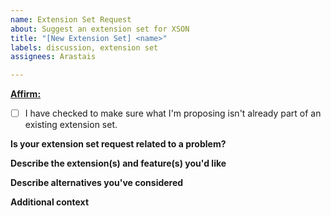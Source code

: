 ```yaml
---
name: Extension Set Request
about: Suggest an extension set for XSON
title: "[New Extension Set] <name>"
labels: discussion, extension set
assignees: Arastais

---
```


<ins>**Affirm:**</ins>
- [ ] I have checked to make sure what I'm proposing isn't already part of an existing extension set.

**Is your extension set request related to a problem?**
<!-- Omit this part and remove the title if it isn't. If it is, please give a clear and concise description of issues you have that this proposed extension set could solve.  -->


**Describe the extension(s) and feature(s) you'd like**
<!-- A clear and concise description of what you want this extension set to do, and what extensions you want to be a part of this set -->


**Describe alternatives you've considered**
<!-- A clear and concise description of any alternative solutions or features you've considered. You can omit this part if you wish. -->


**Additional context**
<!-- Add any other context or screenshots about the extension set request here. -->
